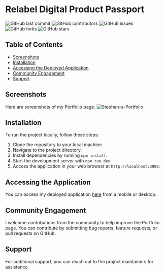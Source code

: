 # Relabel Digital Product Passport

![GitHub last commit](https://img.shields.io/github/last-commit/INFINITYX00/Portfolio)
![GitHub contributors](https://img.shields.io/github/contributors/INFINITYX00/Portfolio)
![GitHub issues](https://img.shields.io/github/issues/INFINITYX00/Portfolio)
![GitHub forks](https://img.shields.io/github/forks/INFINITYX00/Portfolio)
![GitHub stars](https://img.shields.io/github/stars/INFINITYX00/Portfolio)





## Table of Contents

- [Screenshots](#screenshots)
- [Installation](#installation)
- [Accessing the Deployed Application](#accessing-the-deployed-application)
- [Community Engagement](#community-engagement)
- [Support](#support)

## Screenshots

Here are screenshots of my Portfolio page.
![Stephen-s-Portfolio](https://github.com/INFINITYX00/Portfolio/assets/145766101/3599a89d-77a8-4d2e-85ca-8bfbfdc23054)



## Installation

To run the project locally, follow these steps:

1. Clone the repository to your local machine.
2. Navigate to the project directory.
3. Install dependencies by running `npm install`.
4. Start the development server with `npm run dev`.
5. Access the application in your web browser at `http://localhost:3000`.

## Accessing the Application

You can access my deployed application [here](https://stephenwalker.live) from a mobile or desktop.

## Community Engagement

I welcome contributions from the community to help improve the Portfolio page. You can contribute by submitting bug reports, feature requests, or pull requests on GitHub.

## Support

For additional support, you can reach out to the project maintainers for assistance.
